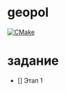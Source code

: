 # geopol

[![CMake](https://github.com/0marduk/geopol/actions/workflows/cmake.yml/badge.svg)](https://github.com/0marduk/geopol/actions/workflows/cmake.yml)

# задание

- [] Этап 1

